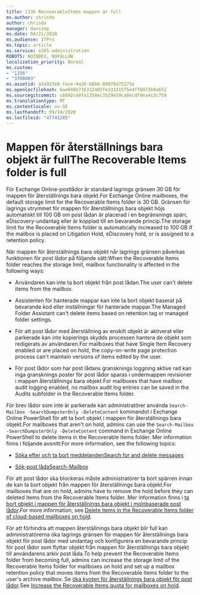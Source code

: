 ```yaml
---
title: 1336 RecoverableItems-mappen är full
ms.author: chrisda
author: chrisda
manager: dansimp
ms.date: 04/21/2020
ms.audience: ITPro
ms.topic: article
ms.service: o365-administration
ROBOTS: NOINDEX, NOFOLLOW
localization_priority: Normal
ms.custom:
- "1336"
- "3700003"
ms.assetid: a3a923e8-fece-4a26-b8b6-00970d75275e
ms.openlocfilehash: 6ae608b776332402fe333315f5e4ff6072b0a651
ms.sourcegitcommit: c6692ce0fa1358ec3529e59ca0ecdfdea4cdc759
ms.translationtype: MT
ms.contentlocale: sv-SE
ms.lasthandoff: 09/14/2020
ms.locfileid: "47741285"
---
```

# <a name="the-recoverable-items-folder-is-full"></a><span data-ttu-id="64208-102">Mappen för återställnings bara objekt är full</span><span class="sxs-lookup"><span data-stu-id="64208-102">The Recoverable Items folder is full</span></span>

<span data-ttu-id="64208-103">För Exchange Online-postlådor är standard lagrings gränsen 30 GB för mappen för återställnings bara objekt.</span><span class="sxs-lookup"><span data-stu-id="64208-103">For Exchange Online mailboxes, the default storage limit for the Recoverable Items folder is 30 GB.</span></span> <span data-ttu-id="64208-104">Gränsen för lagrings utrymmet för mappen för återställnings bara objekt höjs automatiskt till 100 GB om post lådan är placerad i en begränsnings spärr, eDiscovery-undantag eller är kopplad till en bevarande princip.</span><span class="sxs-lookup"><span data-stu-id="64208-104">The storage limit for the Recoverable Items folder is automatically increased to 100 GB if the mailbox is placed on Litigation Hold, eDiscovery hold, or is assigned to a retention policy.</span></span>

<span data-ttu-id="64208-105">När mappen för återställnings bara objekt når lagrings gränsen påverkas funktionen för post lådor på följande sätt:</span><span class="sxs-lookup"><span data-stu-id="64208-105">When the Recoverable Items folder reaches the storage limit, mailbox functionality is affected in the following ways:</span></span>

- <span data-ttu-id="64208-106">Användaren kan inte ta bort objekt från post lådan.</span><span class="sxs-lookup"><span data-stu-id="64208-106">The user can't delete items from the mailbox.</span></span>

- <span data-ttu-id="64208-107">Assistenten för hanterade mappar kan inte ta bort objekt baserat på bevarande kod eller inställningar för hanterade mappar.</span><span class="sxs-lookup"><span data-stu-id="64208-107">The Managed Folder Assistant can't delete items based on retention tag or managed folder settings.</span></span>

- <span data-ttu-id="64208-108">För att post lådor med återställning av enskilt objekt är aktiverat eller parkerade kan inte kopierings skydds processen hantera de objekt som redigerats av användaren.</span><span class="sxs-lookup"><span data-stu-id="64208-108">For mailboxes that have Single Item Recovery enabled or are placed on hold, the copy-on-write page protection process can't maintain versions of items edited by the user.</span></span>

- <span data-ttu-id="64208-109">För post lådor som har post lådans gransknings loggning aktive rad kan inga gransknings poster för post lådor sparas i undermappen revisioner i mappen återställnings bara objekt.</span><span class="sxs-lookup"><span data-stu-id="64208-109">For mailboxes that have mailbox audit logging enabled, no mailbox audit log entries can be saved in the Audits subfolder in the Recoverable Items folder.</span></span>

<span data-ttu-id="64208-110">För brev lådor som inte är parkerade kan administratörer använda `Search-Mailbox -SearchDumpsterOnly -DeleteContent` kommandot i Exchange Online PowerShell för att ta bort objekt i mappen för återställnings bara objekt.</span><span class="sxs-lookup"><span data-stu-id="64208-110">For mailboxes that aren't on hold, admins can use the `Search-Mailbox -SearchDumpsterOnly -DeleteContent` command in Exchange Online PowerShell to delete items in the Recoverable Items folder.</span></span> <span data-ttu-id="64208-111">Mer information finns i följande avsnitt:</span><span class="sxs-lookup"><span data-stu-id="64208-111">For more information, see the following topics:</span></span>

- [<span data-ttu-id="64208-112">Söka efter och ta bort meddelanden</span><span class="sxs-lookup"><span data-stu-id="64208-112">Search for and delete messages</span></span>](https://docs.microsoft.com/microsoft-365/compliance/search-for-and-delete-messagesadmin-help)

- [<span data-ttu-id="64208-113">Sök-post låda</span><span class="sxs-lookup"><span data-stu-id="64208-113">Search-Mailbox</span></span>](https://docs.microsoft.com/powershell/module/exchange/mailboxes/Search-Mailbox)

<span data-ttu-id="64208-114">För att post lådor ska blockeras måste administratörer ta bort spärren innan de kan ta bort objekt från mappen för återställnings bara objekt.</span><span class="sxs-lookup"><span data-stu-id="64208-114">For mailboxes that are on hold, admins have to remove the hold before they can deleted items from the Recoverable Items folder.</span></span> <span data-ttu-id="64208-115">Mer information finns i [ta bort objekt i mappen för återställnings bara objekt i molnbaserade post lådor](https://docs.microsoft.com/microsoft-365/compliance/delete-items-in-the-recoverable-items-folder-of-mailboxes-on-hold).</span><span class="sxs-lookup"><span data-stu-id="64208-115">For more information, see [Delete items in the Recoverable Items folder of cloud-based mailboxes on hold](https://docs.microsoft.com/microsoft-365/compliance/delete-items-in-the-recoverable-items-folder-of-mailboxes-on-hold).</span></span>

<span data-ttu-id="64208-116">För att förhindra att mappen återställnings bara objekt blir full kan administratörerna öka lagrings gränsen för mappen för återställnings bara objekt för post lådor med undantag och konfigurera en bevarande princip för post lådor som flyttar objekt från mappen för återställnings bara objekt till användarens arkiv post låda.</span><span class="sxs-lookup"><span data-stu-id="64208-116">To help prevent the Recoverable Items folder from becoming full, admins can increase the storage limit of the Recoverable Items folder for mailboxes on hold and set up a mailbox retention policy that moves items from the Recoverable Items folder to the user's archive mailbox.</span></span> <span data-ttu-id="64208-117">Se [öka kvoten för återställnings bara objekt för post lådor](https://docs.microsoft.com/microsoft-365/compliance/increase-the-recoverable-quota-for-mailboxes-on-hold).</span><span class="sxs-lookup"><span data-stu-id="64208-117">See [Increase the Recoverable Items quota for mailboxes on hold](https://docs.microsoft.com/microsoft-365/compliance/increase-the-recoverable-quota-for-mailboxes-on-hold).</span></span>
